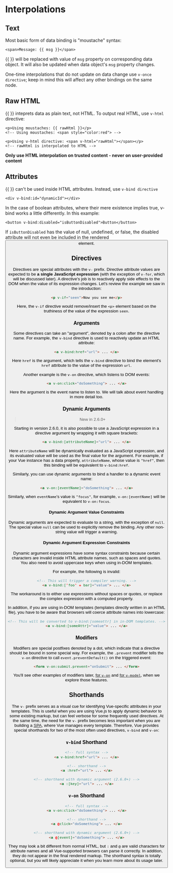 # Interpolations

## Text

Most basic form of data binding is "moustache" syntax:

    <span>Message: {{ msg }}</span>

{{ }} will be replaced with value of `msg` property on corresponding data object.  It will also be updated when data object's `msg` property changes.

One-time interpolations that do not update on data change use `v-once directive`; keep in mind this will affect any other bindings on the same node.

## Raw HTML

{{ }} inteprets data as plain text, not HTML. To output real HTML, use `v-html` directive:

    <p>Using moustaches: {{ rawHtml }}</p>
    <!-- Using moustaches: <span style="color:red"> -->

    <p>Using v-html directive: <span v-html="rawHtml"></span></p>
    <!-- rawHtml is interpolated to HTML -->

**Only use HTML interpolation on trusted content - never on user-provided content**

## Attributes

{{ }} can't be used inside HTML attributes. Instead, use `v-bind directive`

    <div v-bind:id="dynamicId"></div>

In the case of boolean attributes, where their mere existence implies true, v-bind works a little differently. In this example:

    <button v-bind:disabled="isButtonDisabled">Button</button>

If `isButtonDisabled` has the value of null, undefined, or false, the disabled attribute will not even be included in the rendered <button> element.

## Directives

Directives are special attributes with the `v-` prefix. Directive attribute values are expected to be **a single JavaScript expression** (with the exception of `v-for`, which will be discussed later). A directive's job is to reactively apply side effects to the DOM when the value of its expression changes. Let's review the example we saw in the introduction:

``` html
<p v-if="seen">Now you see me</p>
```

Here, the `v-if` directive would remove/insert the `<p>` element based on the truthiness of the value of the expression `seen`.

### Arguments

Some directives can take an "argument", denoted by a colon after the directive name. For example, the `v-bind` directive is used to reactively update an HTML attribute:

``` html
<a v-bind:href="url"> ... </a>
```

Here `href` is the argument, which tells the `v-bind` directive to bind the element's `href` attribute to the value of the expression `url`.

Another example is the `v-on` directive, which listens to DOM events:

``` html
<a v-on:click="doSomething"> ... </a>
```

Here the argument is the event name to listen to. We will talk about event handling in more detail too.

### Dynamic Arguments

> New in 2.6.0+

Starting in version 2.6.0, it is also possible to use a JavaScript expression in a directive argument by wrapping it with square brackets:

``` html
<a v-bind:[attributeName]="url"> ... </a>
```

Here `attributeName` will be dynamically evaluated as a JavaScript expression, and its evaluated value will be used as the final value for the argument. For example, if your Vue instance has a data property, `attributeName`, whose value is `"href"`, then this binding will be equivalent to `v-bind:href`.

Similarly, you can use dynamic arguments to bind a handler to a dynamic event name:

``` html
<a v-on:[eventName]="doSomething"> ... </a>
```

Similarly, when `eventName`'s value is `"focus"`, for example, `v-on:[eventName]` will be equivalent to `v-on:focus`.

#### Dynamic Argument Value Constraints

Dynamic arguments are expected to evaluate to a string, with the exception of `null`. The special value `null` can be used to explicitly remove the binding. Any other non-string value will trigger a warning.

#### Dynamic Argument Expression Constraints

<p class="tip">Dynamic argument expressions have some syntax constraints because certain characters are invalid inside HTML attribute names, such as spaces and quotes. You also need to avoid uppercase keys when using in-DOM templates.</p>

For example, the following is invalid:

``` html
<!-- This will trigger a compiler warning. -->
<a v-bind:['foo' + bar]="value"> ... </a>
```

The workaround is to either use expressions without spaces or quotes, or replace the complex expression with a computed property.

In addition, if you are using in-DOM templates (templates directly written in an HTML file), you have to be aware that browsers will coerce attribute names into lowercase:

``` html
<!-- This will be converted to v-bind:[someattr] in in-DOM templates. -->
<a v-bind:[someAttr]="value"> ... </a>
```

### Modifiers

Modifiers are special postfixes denoted by a dot, which indicate that a directive should be bound in some special way. For example, the `.prevent` modifier tells the `v-on` directive to call `event.preventDefault()` on the triggered event:

``` html
<form v-on:submit.prevent="onSubmit"> ... </form>
```

You'll see other examples of modifiers later, [for `v-on`](events.html#Event-Modifiers) and [for `v-model`](forms.html#Modifiers), when we explore those features.

## Shorthands

The `v-` prefix serves as a visual cue for identifying Vue-specific attributes in your templates. This is useful when you are using Vue.js to apply dynamic behavior to some existing markup, but can feel verbose for some frequently used directives. At the same time, the need for the `v-` prefix becomes less important when you are building a [SPA](https://en.wikipedia.org/wiki/Single-page_application), where Vue manages every template. Therefore, Vue provides special shorthands for two of the most often used directives, `v-bind` and `v-on`:

### `v-bind` Shorthand

``` html
<!-- full syntax -->
<a v-bind:href="url"> ... </a>

<!-- shorthand -->
<a :href="url"> ... </a>

<!-- shorthand with dynamic argument (2.6.0+) -->
<a :[key]="url"> ... </a>
```

### `v-on` Shorthand

``` html
<!-- full syntax -->
<a v-on:click="doSomething"> ... </a>

<!-- shorthand -->
<a @click="doSomething"> ... </a>

<!-- shorthand with dynamic argument (2.6.0+) -->
<a @[event]="doSomething"> ... </a>
```

They may look a bit different from normal HTML, but `:` and `@` are valid characters for attribute names and all Vue-supported browsers can parse it correctly. In addition, they do not appear in the final rendered markup. The shorthand syntax is totally optional, but you will likely appreciate it when you learn more about its usage later.